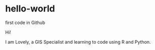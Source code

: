 # hello-world
first code in Github

Hi!

I am Lovely, a GIS Specialist and learning to code using R and Python.
